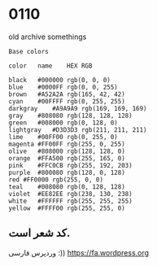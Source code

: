 # 0110

 old archive somethings
 
 
 
 
 
 
 
 


    Base colors

    color	name	HEX	RGB

    black	#000000	rgb(0, 0, 0)
    blue	#0000FF	rgb(0, 0, 255)
    brown	#A52A2A	rgb(165, 42, 42)
    cyan	#00FFFF	rgb(0, 255, 255)
    darkgray	#A9A9A9	rgb(169, 169, 169)
    gray	#808080	rgb(128, 128, 128)
    green	#008000	rgb(0, 128, 0)
    lightgray	#D3D3D3	rgb(211, 211, 211)
    lime	#00FF00	rgb(0, 255, 0)
    magenta	#FF00FF	rgb(255, 0, 255)
    olive	#808000	rgb(128, 128, 0)
    orange	#FFA500	rgb(255, 165, 0)
    pink	#FFC0CB	rgb(255, 192, 203)
    purple	#800080	rgb(128, 0, 128)
    red	#FF0000	rgb(255, 0, 0)
    teal	#008080	rgb(0, 128, 128)
    violet	#EE82EE	rgb(238, 130, 238)
    white	#FFFFFF	rgb(255, 255, 255)
    yellow	#FFFF00	rgb(255, 255, 0)







## کد شعر است.
وردپرس فارسی :))
https://fa.wordpress.org

